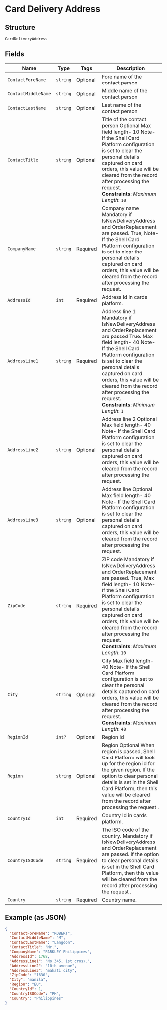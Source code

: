 
# Card Delivery Address

## Structure

`CardDeliveryAddress`

## Fields

| Name | Type | Tags | Description |
|  --- | --- | --- | --- |
| `ContactForeName` | `string` | Optional | Fore name of the contact person |
| `ContactMiddleName` | `string` | Optional | Middle name of the contact person |
| `ContactLastName` | `string` | Optional | Last name of the contact person |
| `ContactTitle` | `string` | Optional | Title of the contact person Optional Max field length- 10 Note- If the Shell Card Platform configuration is set to clear the personal details captured on card orders, this value will be cleared from the record after processing the request.<br>**Constraints**: *Maximum Length*: `10` |
| `CompanyName` | `string` | Required | Company name Mandatory if IsNewDeliveryAddress and OrderReplacement are passed. True, Note- If the Shell Card Platform configuration is set to clear the personal details captured on card orders, this value will be cleared from the record after processing the request. |
| `AddressId` | `int` | Required | Address Id in cards platform. |
| `AddressLine1` | `string` | Required | Address line 1 Mandatory if IsNewDeliveryAddress and OrderReplacement are passed True. Max field length- 40 Note- If the Shell Card Platform configuration is set to clear the personal details captured on card orders, this value will be cleared from the record after processing the request.<br>**Constraints**: *Minimum Length*: `1` |
| `AddressLine2` | `string` | Optional | Address line 2 Optional Max field length- 40 Note- If the Shell Card Platform configuration is set to clear the personal details captured on card orders, this value will be cleared from the record after processing the request. |
| `AddressLine3` | `string` | Optional | Address line Optional Max field length- 40 Note- If the Shell Card Platform configuration is set to clear the personal details captured on card orders, this value will be cleared from the record after processing the request. |
| `ZipCode` | `string` | Required | ZIP code Mandatory if IsNewDeliveryAddress and OrderReplacement are passed. True, Max field length- 10 Note- If the Shell Card Platform configuration is set to clear the personal details captured on card orders, this value will be cleared from the record after processing the request.<br>**Constraints**: *Maximum Length*: `10` |
| `City` | `string` | Optional | City Max field length- 40 Note- If the Shell Card Platform configuration is set to clear the personal details captured on card orders, this value will be cleared from the record after processing the request.<br>**Constraints**: *Maximum Length*: `40` |
| `RegionId` | `int?` | Optional | Region Id |
| `Region` | `string` | Optional | Region Optional When region is passed, Shell Card Platform will look up for the region id for the given region.  If the option to clear personal details is set in the Shell Card Platform, then this value will be cleared from the record after processing the request . |
| `CountryId` | `int` | Required | Country Id in cards platform. |
| `CountryISOCode` | `string` | Required | The ISO code of the country. Mandatory if IsNewDeliveryAddress and OrderReplacement are passed. If the option to clear personal details is set in the Shell Card Platform, then this value will be cleared from the record after processing the request . |
| `Country` | `string` | Required | Country name. |

## Example (as JSON)

```json
{
  "ContactForeName": "ROBERT",
  "ContactMiddleName": "M",
  "ContactLastName": "Langdon",
  "ContactTitle": "Mr.",
  "CompanyName": "PARKLEY Philippines",
  "AddressId": 1768,
  "AddressLine1": "No 345, 1st cross,",
  "AddressLine2": "10th avenue",
  "AddressLine3": "makati city",
  "ZipCode": "1630",
  "City": "manila",
  "Region": "EU",
  "CountryId": 1,
  "CountryISOCode": "PH",
  "Country": "Philippines"
}
```


